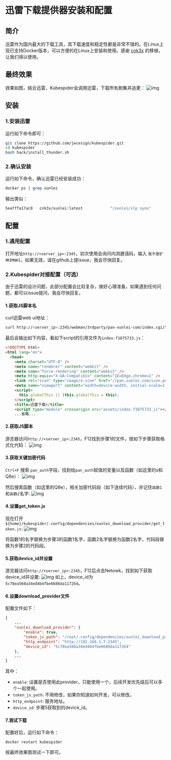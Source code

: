 # 迅雷下载提供器安装和配置
## 简介
迅雷作为国内最大的下载工具，其下载速度和稳定性都是非常不错的。在Linux上现已支持Docker版本，可以方便的在Linux上安装和使用。感谢 [cnk3x](https://github.com/cnk3x/xunlei) 的移植，让我们得以使用。

## 最终效果
效果如图，结合迅雷，Kubespider会调用迅雷，下载所有剧集并追更：
![img](images/xunlei_final_show.gif)

## 安装
### 1.安装迅雷
运行如下命令即可：
```sh
git clone https://github.com/jwcesign/kubespider.git
cd kubespider
bash hack/install_thunder.sh
```

### 2.确认安装
运行如下命令，确认迅雷已经安装成功：
```sh
docker ps | grep xunlei
```
输出类似：
```sh
5eafffa17ac8   cnk3x/xunlei:latest            "/xunlei/xlp syno"       5 days ago       Up 5 days
```

## 配置
### 1.通用配置
打开地址`http://<server_ip>:2345`，初次使用会询问内测邀请码，输入 `我不是矿神IMNKS`，如果无效，请在github上提issue，我会尽快回复。

### 2.Kubespider对接配置（可选）
由于迅雷的设计问题，此部分配置会比较复杂，做好心理准备，如果遇到任何问题，都可以issue提问，我会尽快回复。

#### 1.获取JS脚本名
curl迅雷web ui地址：
```sh
curl http://<server_ip>:2345/webman/3rdparty/pan-xunlei-com/index.cgi/\#/home
```
最后会输出如下内容，看如下script的引用文件为`index.f1075733.js`：
```html
<!DOCTYPE html>
<html lang="en">
  <head>
    <meta charset="UTF-8" />
    <meta name="renderer" content="webkit" />
    <meta name="force-rendering" content="webkit" />
    <meta http-equiv="X-UA-Compatible" content="IE=Edge,chrome=1" />
    <link rel="icon" type="image/x-icon" href="//pan.xunlei.com/icon.png" />
    <meta name="viewport" content="width=device-width, initial-scale=1.0" />
    <script>
      this.globalThis || (this.globalThis = this);
    </script>
    <title>迅雷下载</title>
    <script type="module" crossorigin src="assets/index.f1075733.js"></script>
    ...省略...
```

#### 2.获取JS脚本
游览器访问`http://<server_ip>:2345`，F12找到步骤1的文件，按如下步骤获取格式化代码：
![img](images/get_xunlei_js.jpg)

#### 3.获取关键加密代码
`Ctrl+F` 搜索 `pan_auth`字段，找到给`pan_auth`赋值的变量以及函数（如这里的s和Q8e）：
![img](images/get_key_step1.jpg)

然后搜索函数（如这里的Q8e），相关加密代码段（如下连续代码），并记住`函数1`和`函数2`名字:
![img](images/get_key_step2.jpg)

#### 4.设置get_token.js
现在打开`${home}/kubespider/.config/dependencies/xunlei_download_provider/get_token.js`:
![img](images/get_key_step3.jpg)  

将函数1的名字替换为步骤3的函数1名字，函数2名字替换为函数2名字，代码段替换为步骤2的代码段。

#### 5.获取device_id并设置
游览器访问`http://<server_ip>:2345`，F12后点击Netowk，找到如下获取device_id并设置:
![img](images/get_device_id.jpg)
如上，device_id为`5c78ea560a34ed4b4fbe6686da1172b4`。

#### 6.设置download_provider文件
配置文件如下：
```json
{
    ...
    "xunlei_download_provider": {
        "enable": true,
        "token_js_path": "/root/.config/dependencies/xunlei_download_provider/get_token.js",
        "http_endpoint": "http://192.168.1.7:2345",
        "device_id": "5c78ea560a34ed4b4fbe6686da1172b4"
    },
    ...
}
```
其中：
* `enable`: 设置是否使用此provider，只能使用一个，后续开发优先级后可以多个一起使用。
* `token_js_path`: 不用修改，如果你知道如何开发，可以修改。
* `http_endpoint`: 服务地址。
* `device_id`: 步骤5获取到的device_id。

#### 7.测试下载
配置好后，运行如下命令：
```
docker restart kubespider
```
按最终效果图测试一下即可。